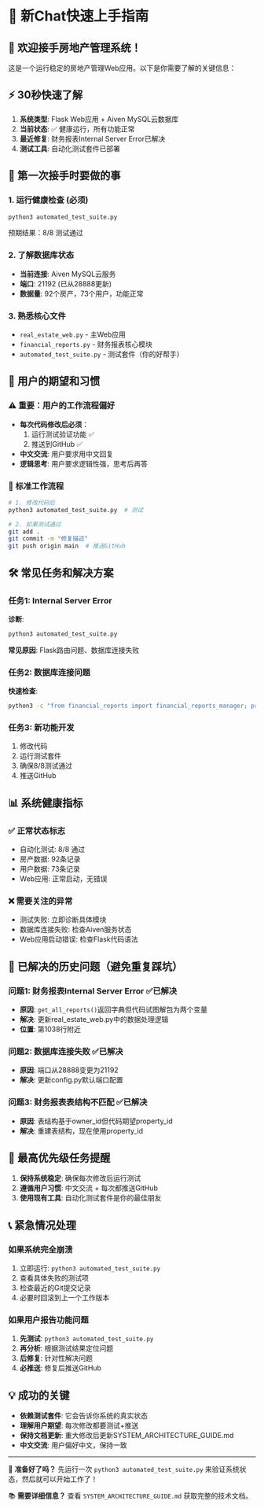 # 🚀 新Chat快速上手指南

## 👋 欢迎接手房地产管理系统！

这是一个运行稳定的房地产管理Web应用。以下是你需要了解的关键信息：

## ⚡ 30秒快速了解

1. **系统类型**: Flask Web应用 + Aiven MySQL云数据库
2. **当前状态**: ✅ 健康运行，所有功能正常
3. **最近修复**: 财务报表Internal Server Error已解决
4. **测试工具**: 自动化测试套件已部署

## 🔧 第一次接手时要做的事

### 1. 运行健康检查 (必须)
```bash
python3 automated_test_suite.py
```
预期结果：8/8 测试通过

### 2. 了解数据库状态
- **当前连接**: Aiven MySQL云服务
- **端口**: 21192 (已从28888更新)
- **数据量**: 92个房产，73个用户，功能正常

### 3. 熟悉核心文件
- `real_estate_web.py` - 主Web应用
- `financial_reports.py` - 财务报表核心模块
- `automated_test_suite.py` - 测试套件（你的好帮手）

## 🚨 用户的期望和习惯

### ⚠️ 重要：用户的工作流程偏好
- **每次代码修改后必须**：
  1. 运行测试验证功能 ✅
  2. 推送到GitHub ✅
- **中文交流**: 用户要求用中文回复
- **逻辑思考**: 用户要求逻辑性强，思考后再答

### 🔄 标准工作流程
```bash
# 1. 修改代码后
python3 automated_test_suite.py  # 测试

# 2. 如果测试通过
git add .
git commit -m "修复描述"
git push origin main  # 推送GitHub
```

## 🛠️ 常见任务和解决方案

### 任务1: Internal Server Error
**诊断**: 
```bash
python3 automated_test_suite.py
```
**常见原因**: Flask路由问题、数据库连接失败

### 任务2: 数据库连接问题  
**快速检查**:
```bash
python3 -c "from financial_reports import financial_reports_manager; print(financial_reports_manager.get_db_connection())"
```

### 任务3: 新功能开发
1. 修改代码
2. 运行测试套件
3. 确保8/8测试通过
4. 推送GitHub

## 📊 系统健康指标

### ✅ 正常状态标志
- 自动化测试: 8/8 通过
- 房产数据: 92条记录
- 用户数据: 73条记录
- Web应用: 正常启动，无错误

### ❌ 需要关注的异常
- 测试失败: 立即诊断具体模块
- 数据库连接失败: 检查Aiven服务状态
- Web应用启动错误: 检查Flask代码语法

## 🧠 已解决的历史问题（避免重复踩坑）

### 问题1: 财务报表Internal Server Error ✅已解决
- **原因**: `get_all_reports()`返回字典但代码试图解包为两个变量
- **解决**: 更新real_estate_web.py中的数据处理逻辑
- **位置**: 第1038行附近

### 问题2: 数据库连接失败 ✅已解决  
- **原因**: 端口从28888变更为21192
- **解决**: 更新config.py默认端口配置

### 问题3: 财务报表表结构不匹配 ✅已解决
- **原因**: 表结构基于owner_id但代码期望property_id
- **解决**: 重建表结构，现在使用property_id

## 🎯 最高优先级任务提醒

1. **保持系统稳定**: 确保每次修改后运行测试
2. **遵循用户习惯**: 中文交流 + 每次都推送GitHub
3. **使用现有工具**: 自动化测试套件是你的最佳朋友

## 📞 紧急情况处理

### 如果系统完全崩溃
1. 立即运行: `python3 automated_test_suite.py`
2. 查看具体失败的测试项
3. 检查最近的Git提交记录
4. 必要时回滚到上一个工作版本

### 如果用户报告功能问题
1. **先测试**: `python3 automated_test_suite.py`
2. **再分析**: 根据测试结果定位问题
3. **后修复**: 针对性解决问题
4. **必推送**: 修复后推送GitHub

## 💡 成功的关键

- **依赖测试套件**: 它会告诉你系统的真实状态
- **理解用户期望**: 每次修改都要测试+推送
- **保持文档更新**: 重大修改后更新SYSTEM_ARCHITECTURE_GUIDE.md
- **中文交流**: 用户偏好中文，保持一致

---

🎉 **准备好了吗？** 先运行一次 `python3 automated_test_suite.py` 来验证系统状态，然后就可以开始工作了！

📚 **需要详细信息？** 查看 `SYSTEM_ARCHITECTURE_GUIDE.md` 获取完整的技术文档。 